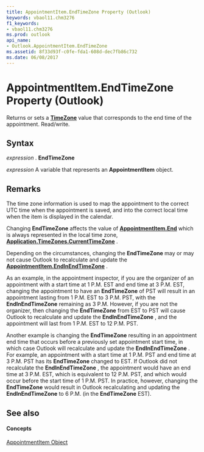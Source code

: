 ```yaml
---
title: AppointmentItem.EndTimeZone Property (Outlook)
keywords: vbaol11.chm3276
f1_keywords:
- vbaol11.chm3276
ms.prod: outlook
api_name:
- Outlook.AppointmentItem.EndTimeZone
ms.assetid: 8f33d93f-c0fe-fda1-608d-dec7fb86c732
ms.date: 06/08/2017
---
```



# AppointmentItem.EndTimeZone Property (Outlook)

Returns or sets a **[TimeZone](timezone-object-outlook.md)** value that corresponds to the end time of the appointment. Read/write.


## Syntax

 _expression_ . **EndTimeZone**

 _expression_ A variable that represents an **AppointmentItem** object.


## Remarks

The time zone information is used to map the appointment to the correct UTC time when the appointment is saved, and into the correct local time when the item is displayed in the calendar.

 Changing **EndTimeZone** affects the value of **[AppointmentItem.End](appointmentitem-end-property-outlook.md)** which is always represented in the local time zone, **[Application.TimeZones.CurrentTimeZone](timezones-currenttimezone-property-outlook.md)** .

Depending on the circumstances, changing the **EndTimeZone** may or may not cause Outlook to recalculate and update the **[AppointmentItem.EndInEndTimeZone](appointmentitem-endinendtimezone-property-outlook.md)** .

As an example, in the appointment inspector, if you are the organizer of an appointment with a start time at 1 P.M. EST and end time at 3 P.M. EST, changing the appointment to have an **EndTimeZone** of PST will result in an appointment lasting from 1 P.M. EST to 3 P.M. PST, with the **EndInEndTimeZone** remaining as 3 P.M. However, if you are not the organizer, then changing the **EndTimeZone** from EST to PST will cause Outlook to recalculate and update the **EndInEndTimeZone** , and the appointment will last from 1 P.M. EST to 12 P.M. PST.

Another example is changing the **EndTimeZone** resulting in an appointment end time that occurs before a previously set appointment start time, in which case Outlook will recalculate and update the **EndInEndTimeZone** . For example, an appointment with a start time at 1 P.M. PST and end time at 3 P.M. PST has its **EndTimeZone** changed to EST. If Outlook did not recalculate the **EndInEndTimeZone** , the appointment would have an end time at 3 P.M. EST, which is equivalent to 12 P.M. PST, and which would occur before the start time of 1 P.M. PST. In practice, however, changing the **EndTimeZone** would result in Outlook recalculating and updating the **EndInEndTimeZone** to 6 P.M. (in the **EndTimeZone** EST).


## See also


#### Concepts


[AppointmentItem Object](appointmentitem-object-outlook.md)

